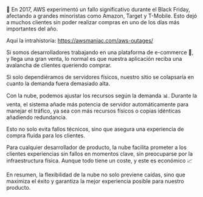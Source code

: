 🚨 En 2017, AWS experimentó un fallo significativo durante el Black Friday, afectando a grandes minoristas como Amazon, Target y T-Mobile. Esto dejó a muchos clientes sin poder realizar compras en uno de los días más importantes del año.

Aquí la intrahistoria: https://awsmaniac.com/aws-outages/

Si somos desarrolladores trabajando en una plataforma de e-commerce 🛒, y llega una gran venta, lo normal es que nuestra aplicación reciba una avalancha de clientes queriendo comprar.

Si solo dependiéramos de servidores físicos, nuestro sitio se colapsaría en cuanto la demanda fuera demasiado alta.

Con la nube, podemos ajustar los recursos según la demanda 📊. Durante la venta, el sistema añade más potencia de servidor automáticamente para manejar el tráfico, ya sea con más recursos físicos o copias idénticas añadiendo redundancia.

Esto no solo evita fallos técnicos, sino que asegura una experiencia de compra fluida para los clientes.

Para cualquier desarrollador de producto, la nube facilita prometer a los clientes experiencias sin fallos en momentos clave, sin preocuparse por la infraestructura física. Aunque todo tiene un coste, y este es económico 📈

En resumen, la flexibilidad de la nube no solo previene caídas, sino que maximiza el éxito y garantiza la mejor experiencia posible para nuestro producto.
